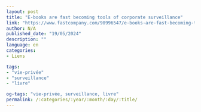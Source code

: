 ```yaml
---
layout: post
title: "E-books are fast becoming tools of corporate surveillance"
link: "https://www.fastcompany.com/90996547/e-books-are-fast-becoming-tools-of-corporate-surveillance"
author: N/A
published_date: "19/05/2024"
description: ""
language: en
categories:
- Liens

tags:
- "vie-privée"
- "surveillance"
- "livre"

og-tags: "vie-privée, surveillance, livre"
permalink: /:categories/:year/:month/:day/:title/
---
```

